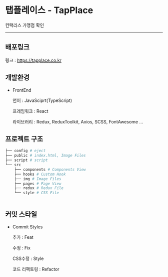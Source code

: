 
# 탭플레이스 - TapPlace

컨택리스 가맹점 확인

---

## 배포링크

링크 : https://tapplace.co.kr

## 개발환경

- FrontEnd

  언어 : JavaSciprt(TypeScript)

  프레임워크 : React

  라이브러리 : Redux, ReduxToolkit, Axios, SCSS, FontAwesome ...

## 프로젝트 구조

```bash
├── config # eject
├── public # index.html, Image Files
├── script # script
└── src
	├── components # Components View
	├── hooks # Custom Hook
	├── img # Image Files
	├── pages # Page View
	├── redux # Redux File
	└── style # CSS File
	
```

## 커밋 스타일

- Commit Styles

  추가 : Feat

  수정 : Fix

  CSS수정 : Style

  코드 리팩토링 : Refactor
